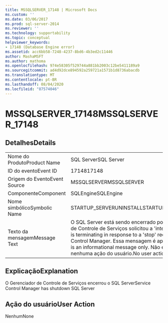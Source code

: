 ```yaml
---
title: MSSQLSERVER_17148 | Microsoft Docs
ms.custom: ''
ms.date: 03/06/2017
ms.prod: sql-server-2014
ms.reviewer: ''
ms.technology: supportability
ms.topic: conceptual
helpviewer_keywords:
- 17148 (Database Engine error)
ms.assetid: acc6bb58-7248-4237-8bd6-4b3ed2c11446
author: MashaMSFT
ms.author: mathoma
ms.openlocfilehash: 974e58305f529744a881bb2003c12be5411189a9
ms.sourcegitcommit: ad4d92dce894592a259721a1571b1d8736abacdb
ms.translationtype: MT
ms.contentlocale: pt-BR
ms.lasthandoff: 08/04/2020
ms.locfileid: "87574046"
---
```

# <a name="mssqlserver_17148"></a><span data-ttu-id="40ef4-102">MSSQLSERVER_17148</span><span class="sxs-lookup"><span data-stu-id="40ef4-102">MSSQLSERVER_17148</span></span>
    
## <a name="details"></a><span data-ttu-id="40ef4-103">Detalhes</span><span class="sxs-lookup"><span data-stu-id="40ef4-103">Details</span></span>  
  
|||  
|-|-|  
|<span data-ttu-id="40ef4-104">Nome do Produto</span><span class="sxs-lookup"><span data-stu-id="40ef4-104">Product Name</span></span>|<span data-ttu-id="40ef4-105">SQL Server</span><span class="sxs-lookup"><span data-stu-id="40ef4-105">SQL Server</span></span>|  
|<span data-ttu-id="40ef4-106">ID do evento</span><span class="sxs-lookup"><span data-stu-id="40ef4-106">Event ID</span></span>|<span data-ttu-id="40ef4-107">17148</span><span class="sxs-lookup"><span data-stu-id="40ef4-107">17148</span></span>|  
|<span data-ttu-id="40ef4-108">Origem do Evento</span><span class="sxs-lookup"><span data-stu-id="40ef4-108">Event Source</span></span>|<span data-ttu-id="40ef4-109">MSSQLSERVER</span><span class="sxs-lookup"><span data-stu-id="40ef4-109">MSSQLSERVER</span></span>|  
|<span data-ttu-id="40ef4-110">Componente</span><span class="sxs-lookup"><span data-stu-id="40ef4-110">Component</span></span>|<span data-ttu-id="40ef4-111">SQLEngine</span><span class="sxs-lookup"><span data-stu-id="40ef4-111">SQLEngine</span></span>|  
|<span data-ttu-id="40ef4-112">Nome simbólico</span><span class="sxs-lookup"><span data-stu-id="40ef4-112">Symbolic Name</span></span>|<span data-ttu-id="40ef4-113">STARTUP_SERVERUNINSTALL</span><span class="sxs-lookup"><span data-stu-id="40ef4-113">STARTUP_SERVERUNINSTALL</span></span>|  
|<span data-ttu-id="40ef4-114">Texto da mensagem</span><span class="sxs-lookup"><span data-stu-id="40ef4-114">Message Text</span></span>|<span data-ttu-id="40ef4-115">O SQL Server está sendo encerrado porque o Gerenciador de Controle de Serviços solicitou a 'interrupção'.</span><span class="sxs-lookup"><span data-stu-id="40ef4-115">SQL Server is terminating in response to a 'stop' request from Service Control Manager.</span></span> <span data-ttu-id="40ef4-116">Essa mensagem é apenas informativa.</span><span class="sxs-lookup"><span data-stu-id="40ef4-116">This is an informational message only.</span></span> <span data-ttu-id="40ef4-117">Não é necessária nenhuma ação do usuário.</span><span class="sxs-lookup"><span data-stu-id="40ef4-117">No user action is required.</span></span>|  
  
## <a name="explanation"></a><span data-ttu-id="40ef4-118">Explicação</span><span class="sxs-lookup"><span data-stu-id="40ef4-118">Explanation</span></span>  
 <span data-ttu-id="40ef4-119">O Gerenciador de Controle de Serviços encerrou o SQL Server</span><span class="sxs-lookup"><span data-stu-id="40ef4-119">Service Control Manager has shutdown SQL Server</span></span>  
  
## <a name="user-action"></a><span data-ttu-id="40ef4-120">Ação do usuário</span><span class="sxs-lookup"><span data-stu-id="40ef4-120">User Action</span></span>  
 <span data-ttu-id="40ef4-121">Nenhum</span><span class="sxs-lookup"><span data-stu-id="40ef4-121">None</span></span>  
  
  
